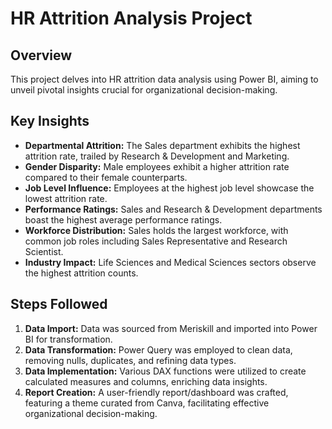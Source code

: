 # HR Attrition Analysis Project

## Overview
This project delves into HR attrition data analysis using Power BI, aiming to unveil pivotal insights crucial for organizational decision-making.

## Key Insights
- **Departmental Attrition:** The Sales department exhibits the highest attrition rate, trailed by Research & Development and Marketing.
- **Gender Disparity:** Male employees exhibit a higher attrition rate compared to their female counterparts.
- **Job Level Influence:** Employees at the highest job level showcase the lowest attrition rate.
- **Performance Ratings:** Sales and Research & Development departments boast the highest average performance ratings.
- **Workforce Distribution:** Sales holds the largest workforce, with common job roles including Sales Representative and Research Scientist.
- **Industry Impact:** Life Sciences and Medical Sciences sectors observe the highest attrition counts.

## Steps Followed
1. **Data Import:** Data was sourced from Meriskill and imported into Power BI for transformation.
2. **Data Transformation:** Power Query was employed to clean data, removing nulls, duplicates, and refining data types.
3. **Data Implementation:** Various DAX functions were utilized to create calculated measures and columns, enriching data insights.
4. **Report Creation:** A user-friendly report/dashboard was crafted, featuring a theme curated from Canva, facilitating effective organizational decision-making.

